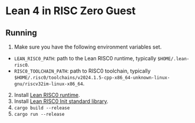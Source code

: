 # Lean 4 in RISC Zero Guest

## Running

1. Make sure you have the following environment variables set.
- `LEAN_RISC0_PATH`: path to the Lean RISC0 runtime, typically `$HOME/.lean-risc0`.
- `RISC0_TOOLCHAIN_PATH`: path to RISC0 toolchain, typically `$HOME/.risc0/toolchains/v2024.1.5-cpp-x86_64-unknown-linux-gnu/riscv32im-linux-x86_64`.
2. Install [Lean RISC0 runtime](https://github.com/anoma/lean-risc0-runtime).
3. Install [Lean RISC0 Init standard library](https://github.com/anoma/lean-risc0-init).
4. `cargo build --release`
5. `cargo run --release`

